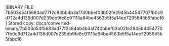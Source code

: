 [BINARY FILE: 7b503d54f5683ad77f2c84bb4b3af740bbef03b02fe2945b44547707fb0c9d712a4d136d007d239db9fe8c91115a84be4563b5f5a14ee7295645b5fabc16]
Stored copy: docs/converted-binary/7b503d54f5683ad77f2c84bb4b3af740bbef03b02fe2945b44547707fb0c9d712a4d136d007d239db9fe8c91115a84be4563b5f5a14ee7295645b5fabc16
